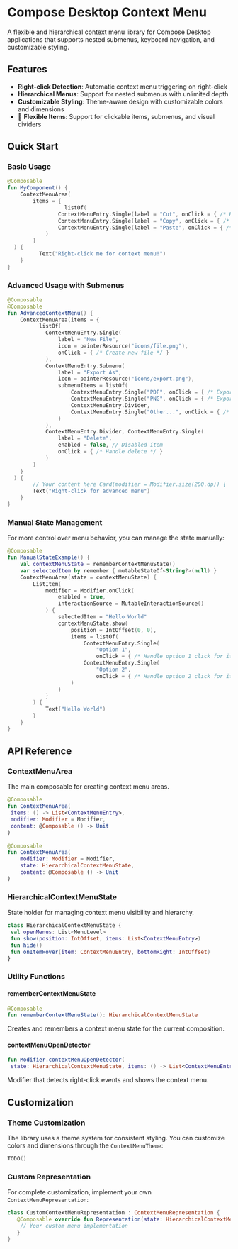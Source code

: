 # Compose Desktop Context Menu
  
A flexible and hierarchical context menu library for Compose Desktop applications that supports nested submenus, keyboard navigation, and customizable styling.  
  
## Features  
  
- **Right-click Detection**: Automatic context menu triggering on right-click  
- **Hierarchical Menus**: Support for nested submenus with unlimited depth  
- **Customizable Styling**: Theme-aware design with customizable colors and dimensions  
- 🔧 **Flexible Items**: Support for clickable items, submenus, and visual dividers  
  
## Quick Start  
  
### Basic Usage  
  
```kotlin  
@Composable  
fun MyComponent() {  
    ContextMenuArea(  
        items = {  
			      listOf(  
                ContextMenuEntry.Single(label = "Cut", onClick = { /* Handle cut */ }),  
                ContextMenuEntry.Single(label = "Copy", onClick = { /* Handle copy */ }),  
                ContextMenuEntry.Single(label = "Paste", onClick = { /* Handle paste */ })  
            )  
        }  
  ) {  
		  Text("Right-click me for context menu!")  
    }  
}
```  
  
### Advanced Usage with Submenus  
  
```kotlin  
@Composable  
@Composable  
fun AdvancedContextMenu() {  
    ContextMenuArea(items = {  
		  listOf(  
            ContextMenuEntry.Single(  
                label = "New File",  
                icon = painterResource("icons/file.png"),  
                onClick = { /* Create new file */ }  
            ),  
            ContextMenuEntry.Submenu(  
                label = "Export As",  
                icon = painterResource("icons/export.png"),  
                submenuItems = listOf(  
                    ContextMenuEntry.Single("PDF", onClick = { /* Export as PDF */ }),  
                    ContextMenuEntry.Single("PNG", onClick = { /* Export as PNG */ }),  
                    ContextMenuEntry.Divider,  
                    ContextMenuEntry.Single("Other...", onClick = { /* Show export dialog */ })  
                )  
            ),  
            ContextMenuEntry.Divider, ContextMenuEntry.Single(  
                label = "Delete",  
                enabled = false, // Disabled item  
                onClick = { /* Handle delete */ }    
            )  
        )  
    }  
  ) {  
        // Your content here Card(modifier = Modifier.size(200.dp)) {    
        Text("Right-click for advanced menu")  
    }  
} 
```  
  
### Manual State Management  
  
For more control over menu behavior, you can manage the state manually:  
  
```kotlin  
@Composable
fun ManualStateExample() {
    val contextMenuState = rememberContextMenuState()
    var selectedItem by remember { mutableStateOf<String?>(null) }
    ContextMenuArea(state = contextMenuState) {
        ListItem(
            modifier = Modifier.onClick(
                enabled = true,
                interactionSource = MutableInteractionSource()
            ) {
                selectedItem = "Hello World"
                contextMenuState.show(
                    position = IntOffset(0, 0),
                    items = listOf(
                        ContextMenuEntry.Single(
                            "Option 1",
                            onClick = { /* Handle option 1 click for item */ }),
                        ContextMenuEntry.Single(
                            "Option 2",
                            onClick = { /* Handle option 2 click for item. */ })
                    )
                )
            }
        ) {
            Text("Hello World")
        }
    }
}
```  
  
## API Reference  
  
### ContextMenuArea  
  
The main composable for creating context menu areas.  
  
```kotlin  
@Composable  
fun ContextMenuArea(  
 items: () -> List<ContextMenuEntry>,
 modifier: Modifier = Modifier,
 content: @Composable () -> Unit
)  
  
@Composable
fun ContextMenuArea(
    modifier: Modifier = Modifier,
    state: HierarchicalContextMenuState,
    content: @Composable () -> Unit
)
```  
  
### HierarchicalContextMenuState  
  
State holder for managing context menu visibility and hierarchy.  
  
```kotlin  
class HierarchicalContextMenuState {  
 val openMenus: List<MenuLevel>
 fun show(position: IntOffset, items: List<ContextMenuEntry>)  
 fun hide()
 fun onItemHover(item: ContextMenuEntry, bottomRight: IntOffset)
}  
```  

### Utility Functions  
  
#### rememberContextMenuState  
```kotlin  
@Composable  
fun rememberContextMenuState(): HierarchicalContextMenuState  
```  
Creates and remembers a context menu state for the current composition.  
  
#### contextMenuOpenDetector  
```kotlin  
fun Modifier.contextMenuOpenDetector(  
 state: HierarchicalContextMenuState, items: () -> List<ContextMenuEntry>): Modifier  
```  
Modifier that detects right-click events and shows the context menu.  
  
## Customization  
  
### Theme Customization  
  
The library uses a theme system for consistent styling. You can customize colors and dimensions through the `ContextMenuTheme`:  
  
```kotlin
TODO()
```
  
### Custom Representation  
  
For complete customization, implement your own `ContextMenuRepresentation`:  
  
```kotlin  
class CustomContextMenuRepresentation : ContextMenuRepresentation {  
   @Composable override fun Representation(state: HierarchicalContextMenuState) {
    // Your custom menu implementation
   }
}  
```
